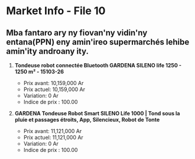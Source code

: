 # Market Info - File 10

## Mba fantaro ary ny fiovan'ny vidin'ny entana(PPN) eny amin'ireo supermarchés lehibe amin'ity androany ity.

1. **Tondeuse robot connectée Bluetooth GARDENA SILENO life 1250 - 1250 m² - 15103-26**
   - Prix avant: 10,159,000 Ar
   - Prix actuel: 10,159,000 Ar
   - Variation: 0 Ar
   - Indice de prix : 100.00

2. **GARDENA Tondeuse Robot Smart SILENO Life 1000 | Tond sous la pluie et passages étroits, App, Silencieux, Robot de Tonte**
   - Prix avant: 11,121,000 Ar
   - Prix actuel: 11,121,000 Ar
   - Variation: 0 Ar
   - Indice de prix : 100.00

